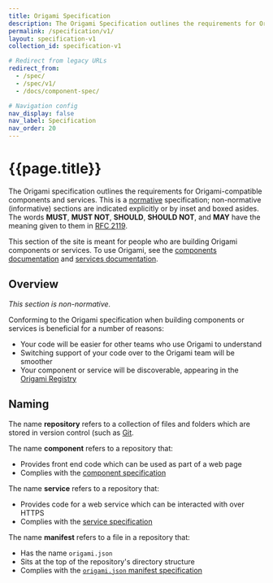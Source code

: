 ```yaml
---
title: Origami Specification
description: The Origami Specification outlines the requirements for Origami-compatible components and services, helping others contribute back.
permalink: /specification/v1/
layout: specification-v1
collection_id: specification-v1

# Redirect from legacy URLs
redirect_from:
  - /spec/
  - /spec/v1/
  - /docs/component-spec/

# Navigation config
nav_display: false
nav_label: Specification
nav_order: 20
---
```



# {{page.title}}

The Origami specification outlines the requirements for Origami-compatible components and services. This is a <a href="https://www.w3.org/TR/qaframe-spec/" class="o-typography-link--external">normative</a> specification; non-normative (informative) sections are indicated explicitly or by inset and boxed asides. The words **MUST**, **MUST NOT**, **SHOULD**, **SHOULD NOT**, and **MAY** have the meaning given to them in <a href="http://www.ietf.org/rfc/rfc2119.txt" class="o-typography-link--external">RFC 2119</a>.

<aside>
	This section of the site is meant for people who are building Origami components or services. To use Origami, see the <a href="/docs/components/">components documentation</a> and <a href="/docs/services/">services documentation</a>.
</aside>


## Overview

_This section is non-normative._

Conforming to the Origami specification when building components or services is beneficial for a number of reasons:

  - Your code will be easier for other teams who use Origami to understand
  - Switching support of your code over to the Origami team will be smoother
  - Your component or service will be discoverable, appearing in the <a href="https://registry.origami.ft.com/components">Origami Registry</a>


## Naming

The name **repository** refers to a collection of files and folders which are stored in version control (such as <a class="o-typography-link--external" href="https://git-scm.com/">Git</a>.

The name **component** refers to a repository that:

  - Provides front end code which can be used as part of a web page
  - Complies with the [component specification](/specification/v1/components/)

The name **service** refers to a repository that:

  - Provides code for a web service which can be interacted with over HTTPS
  - Complies with the [service specification](/specification/v1/services/)

The name **manifest** refers to a file in a repository that:

  - Has the name `origami.json`
  - Sits at the top of the repository's directory structure
  - Complies with the [`origami.json` manifest specification](/specification/v1/manifest/)
